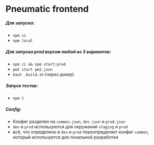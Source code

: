 # Pneumatic frontend

##### Для запуска:
* `npm ci`
* `npm local`

##### Для запуска prod версии любой из 3 вариантов:
* `npm ci && npm start:prod`
* `pm2 start pm2.json`
* `bash .build.sh` (через докер)

##### Запуск тестов:
* `npm t`

##### Config:
* Конфиг разделен на `common.json`, `dev.json` и `prod.json`
* `dev` и `prod` используются для окружений `staging` и `prod`
* всё, что определено в `dev` и `prod` переопределяет конфиг `common`, который используется для локальной разработки
